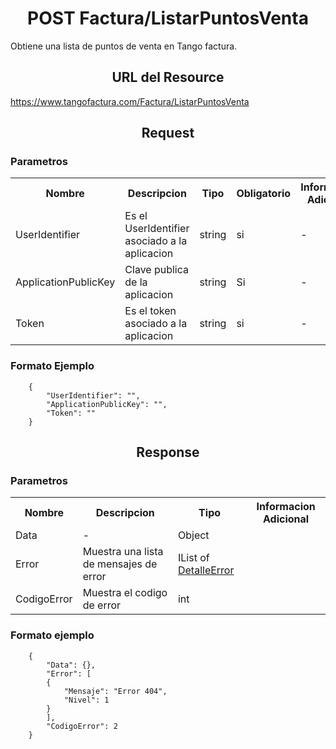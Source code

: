 <h1 align="center">POST Factura/ListarPuntosVenta</h1>

Obtiene una lista de puntos de venta en Tango factura.

<h2 align="center">URL del Resource</h2>

https://www.tangofactura.com/Factura/ListarPuntosVenta

<h2 align="center">Request</h2>

<h3>Parametros</h3>

<table style="width:100%;">
<tr>
    <th>Nombre</th>
    <th>Descripcion</th>
    <th>Tipo</th>
    <th>Obligatorio</th>
    <th>Informacion Adicional</th>
</tr>
<tr>
    <td>UserIdentifier</td>
    <td>Es el UserIdentifier asociado a la aplicacion</td>
    <td>string</td>
    <td>si</td>
    <td>-</td>
</tr>
<tr>
    <td>ApplicationPublicKey</td>
    <td>Clave publica de la aplicacion</td>
    <td>string</td>
    <td>Si</td>
    <td>-</td>
</tr>
<tr>
    <td>Token</td>
    <td>Es el token asociado a la aplicacion</td>
    <td>string</td>
    <td>si</td>
    <td>-</td>
</tr>
</table>

<h3>Formato Ejemplo</h3>

```
    {
        "UserIdentifier": "",
        "ApplicationPublicKey": "",
        "Token": ""
    }
```

<h2 align="center">Response</h2>
<h3>Parametros</h3>
<table style="width: 100%;">
    <tr>
        <th>Nombre</th>
        <th>Descripcion</th>
        <th>Tipo</th>
        <th>Informacion Adicional</th>
    </tr>
    <tr>
        <td>Data</td>
        <td>-</td>
        <td>Object</td>
        <td></td>
    </tr>
    <tr>
        <td>Error</td>
        <td>Muestra una lista de mensajes de error</td>
        <td>IList of <a href="/Guias/Tipos de datos/DetalleError.md">DetalleError</a></td>
        <td></td>
    </tr>
    <tr>
        <td>CodigoError</td>
        <td>Muestra el codigo de error</td>
        <td>int</td>
        <td></td>
    </tr>
</table>

<h3>Formato ejemplo</h3>

```
    {
        "Data": {},
        "Error": [
        {
            "Mensaje": "Error 404",
            "Nivel": 1
        }
        ],
        "CodigoError": 2
    }
```